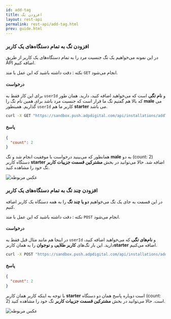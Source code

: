 ```yaml
---
id: add-tag
title: افزودن تگ
layout: rest-api
permalink: rest-api/add-tag.html
prev: guide.html
---
```



### افزودن تگ به تمام دستگاه‌های یک کاربر

در این نمونه می‌خواهیم یک تگ جنسیت مرد را به تمام دستگاه‌های یک کاربر از طریق API اضافه کنیم.

نکته : دقت داشته باشید که این عمل با متد `GET` انجام می‌شود.

#### درخواست

برای این کار فقط به `userId` و **نام تگی** است که می‌خواهید اضافه کنید، دارید. همان طور که بالا هم گفتیم تگ ما قرار است که جنسیت مرد باشد برای همین نام تگ را **male** می گذاریم. همینطور `userId` کاربر ما هم **starter** می باشد. 

```bash
curl -X GET "https://sandbox.push.adpdigital.com/api/installations/addTag/starter/male?access_token=*************************" -H "accept: application/json"
```

#### پاسخ

```json
{
  "count": 2
}
```

همانطور که می‌بینید درخواست با موفقیت انجام شد و تگ **male** به دو (count: 2) دستگاه کاربر **starter** اضافه شد.
حالا می‌توانید در بخش **مشترکین قسمت جزییات کاربر** تگ خود را مشاهده کنید.

![عکس مربوطه](http://uupload.ir/files/jdf5_tag.png)

### افزودن چند تگ به تمام دستگاه‌های یک کاربر

در این قسمت به جای یک تگ می‌خواهیم **دو یا چند تگ** را به همه دستگاه یک کاربر اضافه کنیم.

نکته : دقت داشته باشید که این عمل با متد `POST` انجام می‌شود.

#### درخواست

در اینجا هم مانند مثال قبل فقط به `userId` و **نام‌های تگی** که می‌خواهید اضافه کنید، دارید. این بار تگ‌های **کاربر طلایی** و **نوجوان** را به همان کاربر**starter** اضافه می‌کنیم. 

```bash
curl -X POST "https://sandbox.push.adpdigital.com/api/installations/addTags?access_token=*************************" -H "accept: application/json" -H "Content-Type: application/json" -d "{ \"userId\": \"starter\", \"tags\": [ \"golden\", \"teenage\" ]}"
```

#### پاسخ

```json
{
  "count": 2
}
```

با توجه به اینکه کاربر همان کاربر **starter** است دوباره پاسخ همان دو دستگاه (count: 2) است.
حالا می‌توانید در بخش **مشترکین قسمت جزییات کاربر** تگ خود را مشاهده کنید.

![عکس مربوطه](http://uupload.ir/files/so9x_tag2.png)
